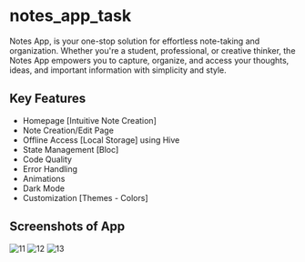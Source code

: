 # notes_app_task

 Notes App, is your one-stop solution for effortless note-taking and organization. Whether you're a student, professional, or creative thinker, the Notes App empowers you to capture, organize, and access your thoughts, ideas, and important information with simplicity and style.

## Key Features 
-  Homepage [Intuitive Note Creation]
-  Note Creation/Edit Page
-  Offline Access [Local Storage] using Hive
-  State Management [Bloc]
-  Code Quality
-  Error Handling
-  Animations
-  Dark Mode
-  Customization [Themes - Colors]
  
## Screenshots of App
![11](https://github.com/Ahmedsamiir/notes-app-task/assets/54223782/8ac6b00b-1546-4172-bc2c-c24da482e473)
![12](https://github.com/Ahmedsamiir/notes-app-task/assets/54223782/e006f6d9-617a-4af0-b8f1-0e00838c1f90)
![13](https://github.com/Ahmedsamiir/notes-app-task/assets/54223782/746dcaff-5bee-4016-8382-bdc374bfdc03)




